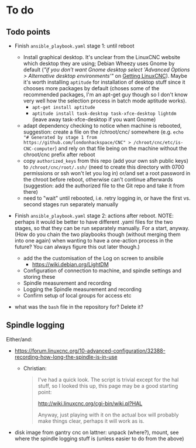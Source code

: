# To do

## Todo points

* Finish `ansible_playbook.yaml` stage 1: until reboot 

    * Install graphical desktop. It's unclear from the LinuxCNC website which desktop they are using; Debian Wheezy uses Gnome by default (*"if you don’t want Gnome desktop select 'Advanced Options > Alternative desktop environments'"* on [Getting LinuxCNC](http://linuxcnc.org/docs/2.7/html/getting-started/getting-linuxcnc.html)). Maybe it's worth installing `aptitude` for installation of desktop stuff since it chooses more packages by default (choses some of the recommended packages, I'm an apt-get guy though so I don't know very well how the selection process in batch mode aptitude works).
        * `apt-get install aptitude`
        * `aptitude install task-desktop task-xfce-desktop lightdm` (leave away task-xfce-desktop if you want Gnome)
    * adapt dependency checking to notice when machine is rebooted, suggestion: create a file on the /chroot/cnc/ somewhere (e.g. `echo "# Generated by stage 1 from https://github.com/londonhackspace/CNC" > /chroot/cnc/etc/is-CNC-computer`) and rely on that file being on the machine without the chroot/cnc prefix after reboot
    * copy `authorized_keys` from this repo (add your own ssh public keys) to `/chroot/cnc/root/.ssh/` (need to create this directory with 0700 permissions or ssh won't let you log in) or/and set a root password in the chroot before reboot, otherwise can't continue afterwards (suggestion: add the authorized file to the Git repo and take it from there)
    * need to "wait" until rebooted, i.e. retry logging in, or have the first vs. second stages run separately manually

* Finish `ansible_playbook.yaml` stage 2: actions after reboot. NOTE: perhaps it would be better to have different .yaml files for the two stages, so that they can be run separately manually. For a start, anyway. (How do you chain the two playbooks though (without merging them into one again) when wanting to have a one-action process in the future? You can always figure this out later though.)

    * add the the customisation of the Log on screen to ansibile 
        * https://wiki.debian.org/LightDM
    * Configuration of connection to machine, and spindle settings and storing these 
    * Spindle measurement and recording
    * Logging the Spindle measurement and recording
    * Confirm setup of local groups for access etc 

* what was the `bash` file in the repository for? Delete it?


## Spindle logging

Either/and:

* https://forum.linuxcnc.org/10-advanced-configuration/32388-recording-how-long-the-spindle-is-in-use
    * Christian:
    
        > I've had a quick look. The script is trivial except for the
        > hal stuff, so I looked this up, this page may be a good
        > starting point:
        > 
        > http://wiki.linuxcnc.org/cgi-bin/wiki.pl?HAL
        >
        > Anyway, just playing with it on the actual box will probably make things clear, perhaps it will work as is.

* disk image from gantry cnc on lattner:  unpack (where?), mount, see where the spindle logging stuff is (unless easier to do from the above)
